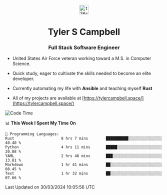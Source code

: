<p align="center">
<a href="https://www.linkedin.com/in/t36campbell" target="blank"><img align="center" src="https://ik.imagekit.io/t36campbell/Portfolio/linkedin.png.original_m8bbGgPh6.png" alt="t36campbell" height="30" width="30" /></a>
</p>
<h1 align="center">Tyler S Campbell</h1>
<h3 align="center">Full Stack Software Engineer</h3>

* United States Air Force veteran working toward a M.S. in Computer Science.

* Quick study, eager to cultivate the skills needed to become an elite developer.

* Currently automating my life with **Ansible** and teaching myself **Rust**

* All of my projects are available at [https://tylercampbell.space/](https://tylercampbell.space/)

<!--START_SECTION:waka-->
![Code Time](http://img.shields.io/badge/Code%20Time-3%2C306%20hrs%207%20mins-blue)

📊 **This Week I Spent My Time On** 

```text
💬 Programming Languages: 
Rust                     8 hrs 7 mins        ██████████░░░░░░░░░░░░░░░   40.40 % 
Python                   4 hrs 11 mins       █████░░░░░░░░░░░░░░░░░░░░   20.88 % 
YAML                     2 hrs 46 mins       ███░░░░░░░░░░░░░░░░░░░░░░   13.81 % 
Markdown                 1 hr 41 mins        ██░░░░░░░░░░░░░░░░░░░░░░░   08.45 % 
Text                     1 hr 32 mins        ██░░░░░░░░░░░░░░░░░░░░░░░   07.66 % 
```


 Last Updated on 30/03/2024 10:05:56 UTC
<!--END_SECTION:waka-->
